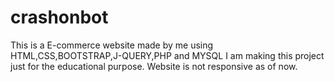 # crashonbot
This is a E-commerce website made by me using HTML,CSS,BOOTSTRAP,J-QUERY,PHP and MYSQL
I am making this project just for the educational purpose.
Website is not responsive as of now.
